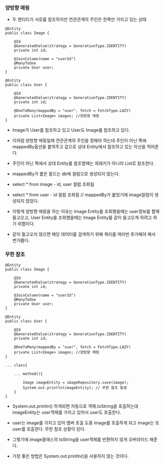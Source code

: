 ### 양방향 매핑

* 두 엔티티가 서로를 참조하지만 연관관계의 주인은 한쪽만 가지고 있는 상태

```
@Entity
public class Image {

    @Id
    @GeneratedValue(strategy = GenerationType.IDENTITY)
    private int id;

    @JoinColumn(name = "userId")
    @ManyToOne
    private User user;
}

@Entity
public class User {

    @Id
    @GeneratedValue(strategy = GenerationType.IDENTITY)
    private int id;

    @OneToMany(mappedBy = "user", fetch = FetchType.LAZY)
    private List<Image> images; //양방향 매핑
}
```

* Image가 User를 참조하고 있고 User도 Image를 참조하고 있다.

* 이처럼 양방향 매핑일때 연관관계의 주인을 정해야 하는데 주인이 아닌 쪽에 mappedBy옵션을 붙여주고 값으로 상대 Entity에서 참조하고 있는 자신을 적어준다. 

* 주인이 아닌 쪽에서 상대 Entity를 참조할때는 외래키가 아니라 List로 참조한다.

* mappedBy가 붙은 필드는 db에 컬럼으로 생성되지 않는다.

* select * from image - id, user 컬럼 조회됨

* select * from user - id 컬럼 조회됨 // mappedBy가 붙었기에 image컬럼이 생성되지 않았다.

* 이렇게 양방향 매핑을 하는 이유는 Image Entity를 조회했을때는 user정보를 함께 들고오고, User Entity를 조회했을때는 Image Entity를 같이 들고오게 하려고 하기 위함이다.

* 같이 들고오지 않으면 해당 데이터를 검색하기 위해 쿼리를 여러번 추가해야 해서 번거롭다.


### 무한 참조

```
@Entity
public class Image {

    @Id
    @GeneratedValue(strategy = GenerationType.IDENTITY)
    private int id;

    @JoinColumn(name = "userId")
    @ManyToOne
    private User user;
}

@Entity
public class User {

    @Id
    @GeneratedValue(strategy = GenerationType.IDENTITY)
    private int id;

    @OneToMany(mappedBy = "user", fetch = FetchType.LAZY)
    private List<Image> images; //양방향 매핑
}

... class{

    ... method(){

        Image imageEntity = imageRepository.save(image);
        System.out.println(imageEntity); // 무한 참조 발생
    }
}
```

* System.out.println() 하게되면 자동으로 객체.toString을 호출하는데 imageEntity는 user객체를 가지고 있어서 user도 호출한다.

* user는 image를 가지고 있어 멤버 호출 도중 image를 호출하게 되고 image는 또 user를 호출한다. 무한 참조 상황이 된다.

* 그렇기에 image클래스의 toString을 user객체를 반환하지 않게 오버라이드 해준다.

* 가장 좋은 방법은 System.out.println()을 사용하지 않는 것이다.
